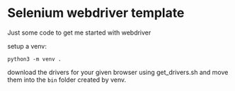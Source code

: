 # Selenium webdriver template

Just some code to get me started with webdriver

setup a venv:

`python3 -m venv .`

download the drivers for your given browser using get_drivers.sh and move them into the `bin` folder created by venv.

